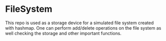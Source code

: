 # FileSystem

This repo is used as a storage device for a simulated file system created with hashmap. One can perform add/delete operations on the file system as well checking the storage and other important functions. 
